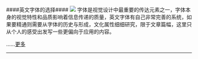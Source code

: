 ####英文字体的选择####
<img src="http://isux.tencent.com/wp-content/uploads/2015/03/2015032419265515-630x360.png">
字体是视觉设计中最重要的传达元素之一，字体本身的视觉特性和品质影响着信息传递的质量，英文字体有自己非常完善的系统，如果要精通则需要从字体的历史与形成，文化属性细细研究，限于文章篇幅，这里只从个人的感受出发写一些更偏向于应用的内容。

……[更多](http://isux.tencent.com/western-fonts.html)

--------